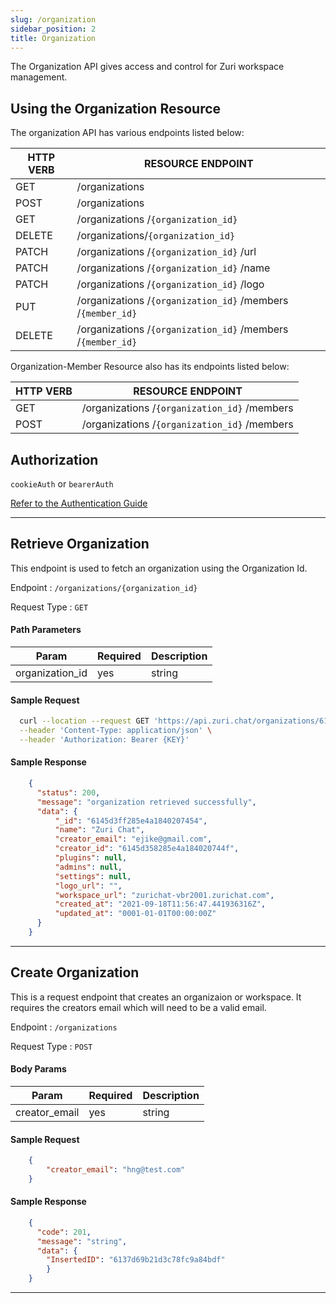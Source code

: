 ```yaml
---
slug: /organization
sidebar_position: 2
title: Organization
---
```

The Organization API gives access and control for Zuri workspace management.

## Using the Organization Resource

The organization API has various endpoints listed below:

HTTP VERB | RESOURCE ENDPOINT
------- | -------
 GET | /organizations
 POST | /organizations
 GET | /organizations /`{organization_id}`
 DELETE | /organizations/`{organization_id}`
 PATCH | /organizations /`{organization_id}` /url
 PATCH | /organizations /`{organization_id}` /name
 PATCH | /organizations /`{organization_id}` /logo
 PUT | /organizations /`{organization_id}` /members /`{member_id}`
 DELETE | /organizations /`{organization_id}` /members /`{member_id}`


Organization-Member Resource also has its endpoints listed below:

HTTP VERB | RESOURCE ENDPOINT
------- | -------
 GET | /organizations /`{organization_id}` /members
 POST | /organizations /`{organization_id}` /members
 
## Authorization

 `cookieAuth` or `bearerAuth`

 [Refer to the Authentication Guide](https://docs.zuri.chat/authorization)

---
## Retrieve Organization

This endpoint is used to fetch an organization using the Organization Id.

Endpoint : `/organizations/{organization_id}`

Request Type : `GET`

#### Path Parameters

Param | Required | Description
---------|----------|---------
 organization_id | yes | string

#### Sample Request
```bash
  curl --location --request GET 'https://api.zuri.chat/organizations/6145d3ff285e4a1840207454' \
  --header 'Content-Type: application/json' \
  --header 'Authorization: Bearer {KEY}'
```

#### Sample Response

```json
    {
      "status": 200,
      "message": "organization retrieved successfully",
      "data": {
          "_id": "6145d3ff285e4a1840207454",
          "name": "Zuri Chat",
          "creator_email": "ejike@gmail.com",
          "creator_id": "6145d358285e4a184020744f",
          "plugins": null,
          "admins": null,
          "settings": null,
          "logo_url": "",
          "workspace_url": "zurichat-vbr2001.zurichat.com",
          "created_at": "2021-09-18T11:56:47.441936316Z",
          "updated_at": "0001-01-01T00:00:00Z"
      }
    }
```
---

## Create Organization

This is a request endpoint that creates an organizaion or workspace. It requires the creators email which will need to be a valid email.

Endpoint : `/organizations`

Request Type : `POST`

#### Body Params

Param | Required | Description
---------|----------|---------
 creator_email | yes | string

#### Sample Request

```json
	{
		"creator_email": "hng@test.com"
	}
```

#### Sample Response

```json
    {
      "code": 201,
      "message": "string",
      "data": {
        "InsertedID": "6137d69b21d3c78fc9a84bdf"
        }
    }
```
---